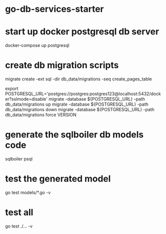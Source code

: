 # go-db-services-starter

# start up docker postgresql db server
docker-compose up postgresql

# create db migration scripts
migrate create -ext sql -dir db_data/migrations -seq create_pages_table

export POSTGRESQL_URL='postgres://postgres:postgres123@localhost:5432/docker?sslmode=disable'
migrate -database ${POSTGRESQL_URL} -path db_data/migrations up
migrate -database ${POSTGRESQL_URL} -path db_data/migrations down
migrate -database ${POSTGRESQL_URL} -path db_data/migrations force VERSION

# generate the sqlboiler db models code
sqlboiler psql

# test the generated model
go test models/*.go -v

# test all
go test ./... -v

